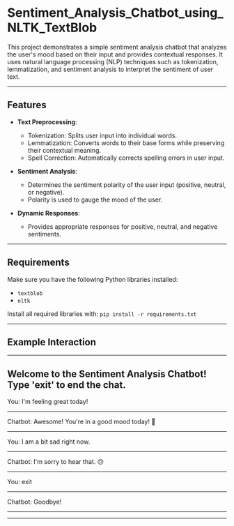 # Sentiment_Analysis_Chatbot_using_NLTK_TextBlob

This project demonstrates a simple sentiment analysis chatbot that analyzes the user's mood based on their input and provides contextual responses. It uses natural language processing (NLP) techniques such as tokenization, lemmatization, and sentiment analysis to interpret the sentiment of user text.

---

## Features

- **Text Preprocessing**:
  - Tokenization: Splits user input into individual words.
  - Lemmatization: Converts words to their base forms while preserving their contextual meaning.
  - Spell Correction: Automatically corrects spelling errors in user input.

- **Sentiment Analysis**:
  - Determines the sentiment polarity of the user input (positive, neutral, or negative).
  - Polarity is used to gauge the mood of the user.

- **Dynamic Responses**:
  - Provides appropriate responses for positive, neutral, and negative sentiments.

---

## Requirements

Make sure you have the following Python libraries installed:

- `textblob`
- `nltk`

Install all required libraries with:
```pip install -r requirements.txt```

---

## Example Interaction

-----------------------------------------------------------------------
Welcome to the Sentiment Analysis Chatbot! Type 'exit' to end the chat.
-----------------------------------------------------------------------

You: I'm feeling great today!
__________________________________________________

Chatbot: Awesome! You're in a good mood today! 🌟
__________________________________________________

You: I am a bit sad right now.
__________________________________________________

Chatbot: I'm sorry to hear that. 😔
__________________________________________________

You: exit
__________________________________________________

Chatbot: Goodbye!
__________________________________________________
---

 
